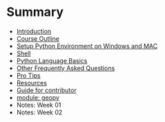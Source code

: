 # Summary

* [Introduction](README.md)
* [Course Outline](outline.md)
* [Setup Python Environment on Windows and MAC](first-question.md)
* [Shell](shell.md)
* [Python Language Basics](second-question.md)
* [Other Frequently Asked Questions](frequently-asked-questions.md)
* [Pro Tips](pro-tips.md)
* [Resources](reading-materials.md)
* [Guide for contributor](guide-for-contributor.md)
* [module: geopy](module-geopy.md)
* Notes: Week 01
* Notes: Week 02

